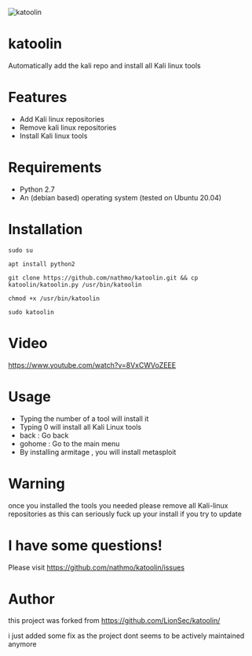 ![katoolin](https://cloud.githubusercontent.com/assets/8742190/9415562/83397aae-4840-11e5-8f72-28dfffcc70a9.png)
# katoolin
Automatically add the kali repo and install all Kali linux tools

# Features
- Add Kali linux repositories
- Remove kali linux repositories
- Install Kali linux tools

# Requirements
- Python 2.7
- An (debian based) operating system (tested on Ubuntu 20.04)

# Installation
`
sudo su
`

`
apt install python2
`

`
git clone https://github.com/nathmo/katoolin.git && cp katoolin/katoolin.py /usr/bin/katoolin
`

`
chmod +x /usr/bin/katoolin
`

`
sudo katoolin 
`

# Video
https://www.youtube.com/watch?v=8VxCWVoZEEE

# Usage
- Typing the number of a tool will install it
- Typing 0 will install all Kali Linux tools
- back : Go back
- gohome : Go to the main menu
- By installing armitage , you will install metasploit

# Warning
once you installed the tools you needed please remove all Kali-linux repositories as this can seriously fuck up your install if you try to update 

# I have some questions!

Please visit https://github.com/nathmo/katoolin/issues

# Author
this project was forked from https://github.com/LionSec/katoolin/

i just added some fix as the project dont seems to be actively maintained anymore

